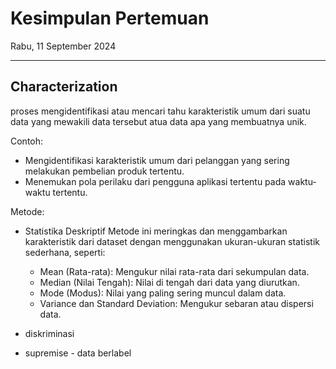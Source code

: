# Kesimpulan Pertemuan

Rabu, 11 September 2024

---

## Characterization

proses mengidentifikasi atau mencari tahu karakteristik umum dari suatu data yang mewakili data tersebut atua data apa yang membuatnya unik.

Contoh:
- Mengidentifikasi karakteristik umum dari pelanggan yang sering melakukan pembelian produk tertentu.
- Menemukan pola perilaku dari pengguna aplikasi tertentu pada waktu-waktu tertentu.

Metode:

- Statistika Deskriptif
  Metode ini meringkas dan menggambarkan karakteristik dari dataset dengan menggunakan ukuran-ukuran statistik sederhana, seperti:

    - Mean (Rata-rata): Mengukur nilai rata-rata dari sekumpulan data.
    - Median (Nilai Tengah): Nilai di tengah dari data yang diurutkan.
    - Mode (Modus): Nilai yang paling sering muncul dalam data.
    - Variance dan Standard Deviation: Mengukur sebaran atau dispersi data.

- diskriminasi
- supremise - data berlabel